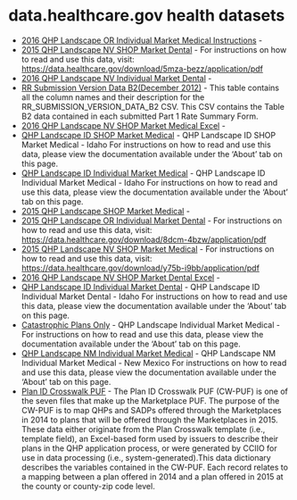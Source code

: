 # data.healthcare.gov health datasets
* [2016 QHP Landscape OR Individual Market Medical Instructions](https://data.healthcare.gov/d/pwzx-pjmx) - 
* [2015 QHP Landscape NV SHOP Market Dental](https://data.healthcare.gov/d/dxg8-kay3) - For instructions on how to read and use this data, visit: https://data.healthcare.gov/download/5mza-bezz/application/pdf
* [2016 QHP Landscape NV Individual Market Dental](https://data.healthcare.gov/d/ia68-8jye) - 
* [RR Submission Version Data B2(December 2012)](https://data.healthcare.gov/d/m2x2-r2ji) - This table contains all the column names and their description for the RR_SUBMISSION_VERSION_DATA_B2 CSV. This CSV contains the Table B2 data contained in each submitted Part 1 Rate Summary Form.
* [2016 QHP Landscape NV SHOP Market Medical Excel](https://data.healthcare.gov/d/pmci-fk93) - 
* [QHP Landscape ID SHOP Market Medical](https://data.healthcare.gov/d/4ej5-srs2) - QHP Landscape ID SHOP Market Medical - Idaho For instructions on how to read and use this data, please view the documentation available under the ‘About’ tab on this page.
* [QHP Landscape ID Individual Market Medical](https://data.healthcare.gov/d/pwit-ub85) - QHP Landscape ID Individual Market Medical - Idaho For instructions on how to read and use this data, please view the documentation available under the ‘About’ tab on this page.
* [2015 QHP Landscape SHOP Market Medical](https://data.healthcare.gov/d/fdvx-sb4w) - 
* [2015 QHP Landscape OR Individual Market Dental](https://data.healthcare.gov/d/gmjp-zpzt) - For instructions on how to read and use this data, visit: https://data.healthcare.gov/download/8dcm-4bzw/application/pdf
* [2015 QHP Landscape NV SHOP Market Medical](https://data.healthcare.gov/d/vrx7-jeec) - For instructions on how to read and use this data, visit: https://data.healthcare.gov/download/y75b-i9bb/application/pdf
* [2016 QHP Landscape NV SHOP Market Dental Excel](https://data.healthcare.gov/d/nuhs-jx5b) - 
* [QHP Landscape ID Individual Market Dental](https://data.healthcare.gov/d/w46c-tnzb) - QHP Landscape ID Individual Market Dental - Idaho For instructions on how to read and use this data, please view the documentation available under the ‘About’ tab on this page.
* [Catastrophic Plans Only](https://data.healthcare.gov/d/3skh-4qea) - QHP Landscape Individual Market Medical - For instructions on how to read and use this data, please view the documentation available under the ‘About’ tab on this page.
* [QHP Landscape NM Individual Market Medical](https://data.healthcare.gov/d/iwmd-wduj) - QHP Landscape NM Individual Market Medical - New Mexico For instructions on how to read and use this data, please view the documentation available under the ‘About’ tab on this page.
* [Plan ID Crosswalk PUF](https://data.healthcare.gov/d/srri-3w2q) - The Plan ID Crosswalk PUF (CW-PUF) is one of the seven files that make up the Marketplace PUF. The purpose of the CW-PUF is to map QHPs and SADPs offered through the Marketplaces in 2014 to plans that will be offered through the Marketplaces in 2015. These data either originate from the Plan Crosswalk template (i.e., template field), an Excel-based form used by issuers to describe their plans in the QHP application process, or were generated by CCIIO for use in data processing (i.e., system-generated).This data dictionary describes the variables contained in the CW-PUF. Each record relates to a mapping between a plan offered in 2014 and a plan offered in 2015 at the county or county-zip code level.
